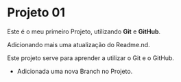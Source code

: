 # Projeto 01

Este é o meu primeiro Projeto, utilizando **Git** e **GitHub**.

Adicionando mais uma atualização do Readme.nd.

Este projeto serve para aprender a utilizar o Git e o GitHub.


- Adicionada uma nova Branch no Projeto.